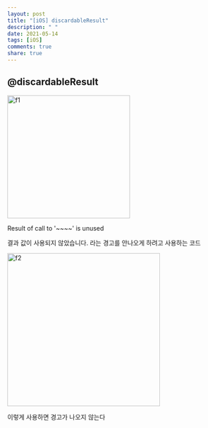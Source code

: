 ```yaml
---
layout: post
title: "[iOS] discardableResult"
description: " "
date: 2021-05-14
tags: [iOS]
comments: true
share: true
---
```


## @discardableResult

<img width="278" alt="f1" src="https://user-images.githubusercontent.com/45002556/108619540-e6a62100-7468-11eb-84f3-de7168256d09.png">

Result of call to '~~~~' is unused

결과 값이 사용되지 않았습니다. 라는 경고를 안나오게 하려고 사용하는 코드

<img width="346" alt="f2" src="https://user-images.githubusercontent.com/45002556/108619543-e7d74e00-7468-11eb-81a3-5957c2266d5a.png">

이렇게 사용하면 경고가 나오지 않는다
